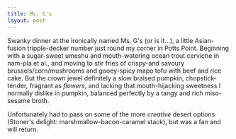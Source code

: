 ```yaml
---
title: Ms. G's
layout: post
---
```


Swanky dinner at the ironically named Ms. G's (or is it...), a little Asian-fusion tripple-decker number just round my corner in Potts Point.
Beginning with a sugar-sweet umeshu and mouth-watering ocean trout cerviche in nam-pla et al., and moving to stir fries of crispy-and savoury brussels/corn/mushrooms and gooey-spicy mapo tofu with beef and rice cake.
But the crown jewel definitely a slow braised pumpkin, chopstick-tender, fragrant as _flowers_, and lacking that mouth-hijacking sweetness I normally dislike in pumpkin, balanced perfectly by a tangy and rich miso-sesame broth.

Unfortunately had to pass on some of the more *creative* desert options (Stoner's delight: marshmallow-bacon-caramel stack), but was a fan and will return.
